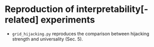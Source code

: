 # Reproduction of interpretability[-related] experiments

- `grid_hijacking.py` reproduces the comparison between hijacking strength and universality (Sec. 5).